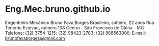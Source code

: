 # Eng.Mec.bruno.github.io
Engenheiro Mecânico
Bruno Fava Borges
Brasileiro, solteiro, 22 anos
Rua Tenente Estevan, número 108
Centro - São Francisco do Glória - MG
Telefone: (32) 3754-1215; (32) 98423-2783;
(32) 988563800;
E-mail: brunofavaborges@gmail.com
